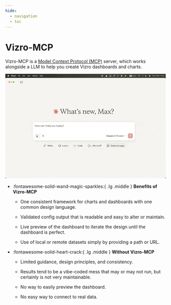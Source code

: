 ```yaml
---
hide:
  - navigation
  - toc
---
```


# Vizro-MCP

Vizro-MCP is a [Model Context Protocol (MCP)](https://modelcontextprotocol.io/) server, which works alongside a LLM to help you create Vizro dashboards and charts.

<img src="./assets/images/vizro-mcp.gif" width="600" alt="Vizro MCP Demo">

<div class="grid cards" markdown>

- :fontawesome-solid-wand-magic-sparkles:{ .lg .middle } __Benefits of Vizro-MCP__

    - One consistent framework for charts and dashboards with one common design language.

    - Validated config output that is readable and easy to alter or maintain.

    - Live preview of the dashboard to iterate the design until the dashboard is perfect.

    - Use of local or remote datasets simply by providing a path or URL.

- :fontawesome-solid-heart-crack:{ .lg .middle } __Without Vizro-MCP__

    - Limited guidance, design principles, and consistency.

    - Results tend to be a vibe-coded mess that may or may not run, but certainly is not very maintainable.

    - No way to easily preview the dashboard.

    - No easy way to connect to real data.

</div>
